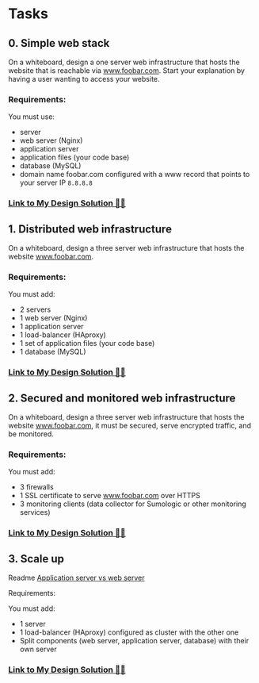 # Tasks #
## 0. Simple web stack
On a whiteboard, design a one server web infrastructure that hosts the website that is reachable via www.foobar.com. Start your explanation by having a user wanting to access your website.

### Requirements:

You must use:
* server
* web server (Nginx)
* application server
* application files (your code base)
* database (MySQL)
* domain name foobar.com configured with a www record that points to your server IP `8.8.8.8`

### [Link to My Design Solution 👨‍🏫](0x09-web_infrastructure_design/0-simple_web_stack.jpg)


## 1. Distributed web infrastructure
On a whiteboard, design a three server web infrastructure that hosts the website www.foobar.com.

### Requirements:

You must add:
* 2 servers
* 1 web server (Nginx)
* 1 application server
* 1 load-balancer (HAproxy)
* 1 set of application files (your code base)
* 1 database (MySQL)


### [Link to My Design Solution 👨‍🏫](0x09-web_infrastructure_design/0-simple_web_stack.jpg)


## 2. Secured and monitored web infrastructure
On a whiteboard, design a three server web infrastructure that hosts the website www.foobar.com, it must be secured, serve encrypted traffic, and be monitored.

### Requirements:

You must add:
* 3 firewalls
* 1 SSL certificate to serve www.foobar.com over HTTPS
* 3 monitoring clients (data collector for Sumologic or other monitoring services)

### [Link to My Design Solution 👨‍🏫](0x09-web_infrastructure_design/0-simple_web_stack.jpg)

## 3. Scale up
Readme
[Application server vs web server](https://intranet.alxswe.com/rltoken/toFi_SdFHyi2MaELB8ekqw)

Requirements:

You must add:
* 1 server
* 1 load-balancer (HAproxy) configured as cluster with the other one
* Split components (web server, application server, database) with their own server

### [Link to My Design Solution 👨‍🏫]()

